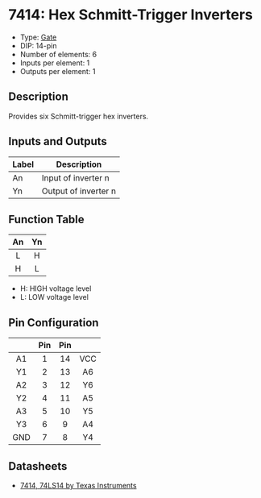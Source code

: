 # 7414: Hex Schmitt-Trigger Inverters

- Type: [Gate](gates.md)
- DIP: 14-pin
- Number of elements: 6
- Inputs per element: 1
- Outputs per element: 1

## Description

Provides six Schmitt-trigger hex inverters.

## Inputs and Outputs

| Label | Description            |
| ----- | ---------------------- |
| An    | Input of inverter n    |
| Yn    | Output of inverter n   |

## Function Table

| An  | Yn  |
|:---:|:---:|
| L   | H   |
| H   | L   |

- H: HIGH voltage level
- L: LOW voltage level

## Pin Configuration

|     | Pin | Pin |     |
|:---:|:---:|:---:|:---:|
| A1  |   1 |  14 | VCC |
| Y1  |   2 |  13 | A6  |
| A2  |   3 |  12 | Y6  |
| Y2  |   4 |  11 | A5  |
| A3  |   5 |  10 | Y5  |
| Y3  |   6 |   9 | A4  |
| GND |   7 |   8 | Y4  |

## Datasheets

- [7414, 74LS14 by Texas Instruments](http://www.ti.com/lit/ds/symlink/sn5414.pdf)
